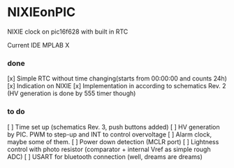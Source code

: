 # NIXIEonPIC
NIXIE clock on pic16f628 with built in RTC

Current IDE MPLAB X

### done
[x] Simple RTC without time changing(starts from 00:00:00 and counts 24h)
[x] Indication on NIXIE
[x] Implementation in according to schematics Rev. 2 (HV generation is done by 555 timer though)


### to do

[ ] Time set up (schematics Rev. 3, push buttons added)
[ ] HV generation by PIC. PWM to step-up and INT to control overvoltage
[ ] Alarm clock, maybe some of them.
[ ] Power down detection (MCLR port)
[ ] Lightness control with photo resistor (comparator + internal Vref as simple rough ADC)
[ ] USART for bluetooth connection (well, dreams are dreams)
